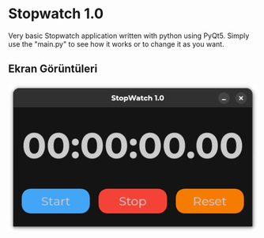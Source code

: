 # Stopwatch 1.0
Very basic Stopwatch application written with python using PyQt5. Simply use the "main.py" to see how it works or to change it as you want.

## Ekran Görüntüleri

![Main look of the app](https://github.com/emirhandemirden/stopwatch-1.0/blob/main/ReadmeImages/stopwatch-app-main.png)